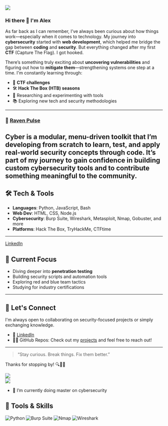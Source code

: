 <img src="https://capsule-render.vercel.app/api?text=whoami&animation=fadeIn&type=waving&color=gradient&height=200&width=auto"/>

### Hi there 👋 I'm Alex
As far back as I can remember, I’ve always been curious about how things work—especially when it comes to technology. My journey into **cybersecurity** started with **web development**, which helped me bridge the gap between **coding** and **security**. But everything changed after my first **CTF** (Capture The Flag). I got hooked.

There’s something truly exciting about **uncovering vulnerabilities** and figuring out how to **mitigate them**—strengthening systems one step at a time. I'm constantly learning through:

- 🔐 **CTF challenges**
- 🛠️ **Hack The Box (HTB) seasons**
- 🧪 Researching and experimenting with tools
- 📚 Exploring new tech and security methodologies

---
### 🔧 [Raven Pulse](https://github.com/alexola/cyber)
**Cyber**  is a modular, menu-driven toolkit that I’m developing from scratch to learn, test, and apply real-world security concepts through code. It’s part of my journey to gain confidence in building **custom cybersecurity tools** and to contribute something meaningful to the community.
---
## 🛠️ Tech & Tools
- **Languages**: Python, JavaScript, Bash
- **Web Dev**: HTML, CSS, Node.js
- **Cybersecurity**: Burp Suite, Wireshark, Metasploit, Nmap, Gobuster, and more
- **Platforms**: Hack The Box, TryHackMe, CTFtime

---
[LinkedIn](https://www.linkedin.com/in/alejandro-olalde-miranda-7b012464/)
## 🚀 Current Focus
- Diving deeper into **penetration testing**
- Building security scripts and automation tools
- Exploring red and blue team tactics
- Studying for industry certifications

---

## 🤝 Let's Connect
I'm always open to collaborating on security-focused projects or simply exchanging knowledge.

- 💼 [LinkedIn](https://www.linkedin.com/in/alejandro-olalde-miranda-7b012464/)
- 🧑‍💻 GitHub Repos: Check out my [projects](https://github.com/alexola?tab=projects) and feel free to reach out!

---

> “Stay curious. Break things. Fix them better.”

Thanks for stopping by! 🔍🧠🔥

![](https://nirzak-streak-stats.vercel.app/?user=alexola&theme=blue-green&hide_border=false)<br/>
![](https://github-readme-stats.vercel.app/api?username=alexola&theme=blue-green&hide_border=false&include_all_commits=true&count_private=false)


- 🔭 I’m currently doing master on cybersecurity


## 🧰 Tools & Skills
![Python](https://img.shields.io/badge/-Python-3776AB?style=flat-square&logo=python&logoColor=white)
![Burp Suite](https://img.shields.io/badge/-Burp_Suite-orange?style=flat-square)
![Nmap](https://img.shields.io/badge/-Nmap-0080FF?style=flat-square)
![Wireshark](https://img.shields.io/badge/-Wireshark-1679A7?style=flat-square)



